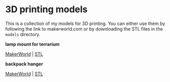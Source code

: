 # 3D printing models

This is a collection of my models for 3D printing. You can either use them by following the link to makerworld.com or by downloading the STL files in the `models` directory.

**lamp mount for terrarium**

[MakerWorld](https://makerworld.com/de/models/849174) | [STL](https://github.com/shering1988/3d-print/blob/main/models/lampholder_terrarium.stl)

**backpack hanger**

[MakerWorld](https://makerworld.com/de/models/849106) | [STL](https://github.com/shering1988/3d-print/blob/main/models/hanger.stl)
